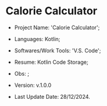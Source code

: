 # Calorie Calculator

- Project Name: 'Calorie Calculator';
- Languages: Kotlin;
- Softwares/Work Tools: 'V.S. Code';
- Resume: Kotlin Code Storage;
- Obs: ;
- Version: v.1.0.0

- Last Update Date: 28/12/2024.

##